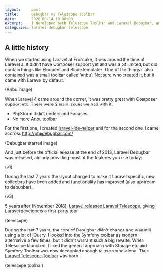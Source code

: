 ```yaml
---
layout:     post
title:      Debugbar vs Telescope Toolbar
date:       2020-06-14 10:00:00
excerpt:    I developed both Telescope Toolbar and Laravel Debugbar, and many want to know the difference. Let's compare both.
categories: laravel debugbar telescope
---
```


## A little history

When we started using Laravel at Fruitcake, it was around the time of Laravel 3. It didn't have Composer support yet and was a bit limited, but did contain things like Eloquent and Blade templates.
One of the things it also contained was a small toolbar called 'Anbu'. Not sure who created it, but it came with Laravel by default.

(Anbu image)

When Laravel 4 came around the corner, it was pretty great with Composer support etc. There were 2 main issues we had with it.
 - PhpStorm didn't understand Facades
 - No more Anbu toolbar
 
 For the first one, I created [laravel-ide-helper](https://github.com/barryvdh/laravel-ide-helper) and for the second one, I came accross http://phpdebugbar.com/
 
 (Debugbar starred image)
 
 And just before the official release at the end of 2013, Laravel Debugbar was released, already providing most of the features you use today:
 
 (v1)
 
 During the last 7 years the layout changed to make it Laravel specific, new collectors have been added and functionality has improved (also upstream to debugbar).
 
 (v3)
 
 5 years after (November 2018), [Laravel released Laravel Telescope](https://laravel-news.com/laravel-telescope-1-0-0), giving Laravel developers a first-party tool.
 
 (telescope)
 
 During the last 7 years, the core of Debugbar didn't change and was still using a lot of jQuery. I looked into the Symfony toolbar as modern alternative a few times, but it didn't warrant such a big rewrite.
 When Telescope launched, I liked the general approach with Storage etc and Symfony Toolbar was now decoupled enough to use stand-alone. Thus [Laravel Telescope Toolbar](https://github.com/fruitcake/laravel-telescope-toolbar) was born.
 
 (telescope toolbar)
 

